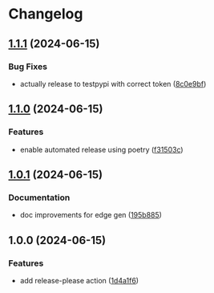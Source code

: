 # Changelog

## [1.1.1](https://github.com/nylser/quanti-gin/compare/v1.1.0...v1.1.1) (2024-06-15)


### Bug Fixes

* actually release to testpypi with correct token ([8c0e9bf](https://github.com/nylser/quanti-gin/commit/8c0e9bf692da112f77c9cfe4ce84f618986a9c2d))

## [1.1.0](https://github.com/nylser/quanti-gin/compare/v1.0.1...v1.1.0) (2024-06-15)


### Features

* enable automated release using poetry ([f31503c](https://github.com/nylser/quanti-gin/commit/f31503c2fe28caf8a75b6324ea52552529ca2cca))

## [1.0.1](https://github.com/nylser/quanti-gin/compare/v1.0.0...v1.0.1) (2024-06-15)


### Documentation

* doc improvements for edge gen ([195b885](https://github.com/nylser/quanti-gin/commit/195b885d187daf6692d0424a9de86b39b2b8de41))

## 1.0.0 (2024-06-15)


### Features

* add release-please action ([1d4a1f6](https://github.com/nylser/quanti-gin/commit/1d4a1f6efe3c9fc70776c4563b610c5344939902))
